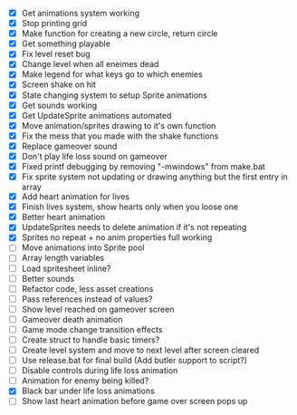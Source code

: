 - [x] Get animations system working
- [x] Stop printing grid
- [x] Make function for creating a new circle, return circle
- [x] Get something playable
- [x] Fix level reset bug
- [x] Change level when all eneimes dead
- [x] Make legend for what keys go to which enemies
- [x] Screen shake on hit
- [x] State changing system to setup Sprite animations
- [x] Get sounds working
- [x] Get UpdateSprite animations automated
- [x] Move animation/sprites drawing to it's own function
- [x] Fix the mess that you made with the shake functions
- [x] Replace gameover sound
- [x] Don't play life loss sound on gameover
- [x] Fixed printf debugging by removing "-mwindows" from make.bat
- [x] Fix sprite system not updating or drawing anything but the first entry in array
- [x] Add heart animation for lives
- [x] Finish lives system, show hearts only when you loose one
- [x] Better heart animation
- [x] UpdateSprites needs to delete animation if it's not repeating
- [x] Sprites no repeat + no anim properties full working
- [ ] Move animations into Sprite pool
- [ ] Array length variables
- [ ] Load spritesheet inline?
- [ ] Better sounds
- [ ] Refactor code, less asset creations
- [ ] Pass references instead of values?
- [ ] Show level reached on gameover screen
- [ ] Gameover death animation
- [ ] Game mode change transition effects
- [ ] Create struct to handle basic timers?
- [ ] Create level system and move to next level after screen cleared
- [ ] Use release.bat for final build (Add butler support to script?)
- [ ] Disable controls during life loss animation
- [ ] Animation for enemy being killed?
- [x] Black bar under life loss animations
- [ ] Show last heart animation before game over screen pops up